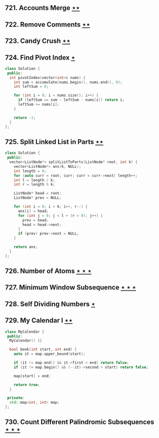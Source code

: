 ## 721. Accounts Merge [$\star\star$](https://leetcode.com/problems/accounts-merge)

## 722. Remove Comments [$\star\star$](https://leetcode.com/problems/remove-comments)

## 723. Candy Crush [$\star\star$](https://leetcode.com/problems/candy-crush)

## 724. Find Pivot Index [$\star$](https://leetcode.com/problems/find-pivot-index)

```cpp
class Solution {
 public:
  int pivotIndex(vector<int>& nums) {
    int sum = accumulate(nums.begin(), nums.end(), 0);
    int leftSum = 0;

    for (int i = 0; i < nums.size(); i++) {
      if (leftSum == sum - leftSum - nums[i]) return i;
      leftSum += nums[i];
    }

    return -1;
  }
};
```

## 725. Split Linked List in Parts [$\star\star$](https://leetcode.com/problems/split-linked-list-in-parts)

```cpp
class Solution {
 public:
  vector<ListNode*> splitListToParts(ListNode* root, int k) {
    vector<ListNode*> ans(k, NULL);
    int length = 0;
    for (auto curr = root; curr; curr = curr->next) length++;
    int l = length / k;
    int r = length % k;

    ListNode* head = root;
    ListNode* prev = NULL;

    for (int i = 0; i < k; i++, r--) {
      ans[i] = head;
      for (int j = 0; j < l + (r > 0); j++) {
        prev = head;
        head = head->next;
      }
      if (prev) prev->next = NULL;
    }

    return ans;
  }
};
```

## 726. Number of Atoms [$\star\star\star$](https://leetcode.com/problems/number-of-atoms)

## 727. Minimum Window Subsequence [$\star\star\star$](https://leetcode.com/problems/minimum-window-subsequence)

## 728. Self Dividing Numbers [$\star$](https://leetcode.com/problems/self-dividing-numbers)

## 729. My Calendar I [$\star\star$](https://leetcode.com/problems/my-calendar-i)

```cpp
class MyCalendar {
 public:
  MyCalendar() {}

  bool book(int start, int end) {
    auto it = map.upper_bound(start);

    if (it != map.end() && it->first < end) return false;
    if (it != map.begin() && (--it)->second > start) return false;

    map[start] = end;

    return true;
  }

 private:
  std::map<int, int> map;
};
```

## 730. Count Different Palindromic Subsequences [$\star\star\star$](https://leetcode.com/problems/count-different-palindromic-subsequences)
